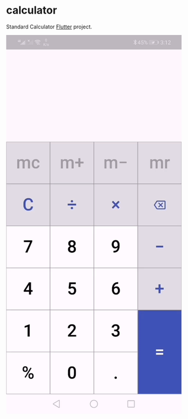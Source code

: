 # calculator

Standard Calculator [Flutter](https://flutter.dev) project.

![snap](assets/images/snap.gif)
